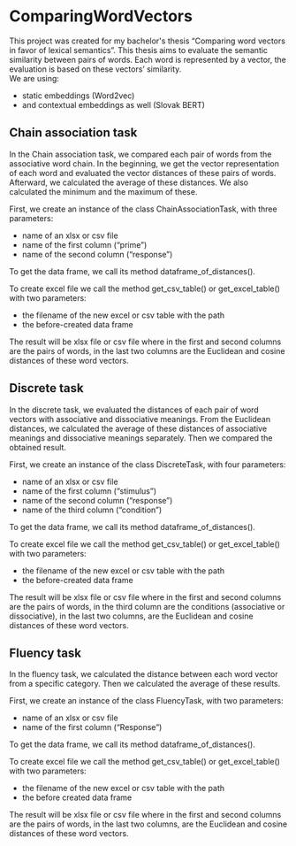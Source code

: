 # ComparingWordVectors
This project was created for my bachelor's thesis “Comparing word vectors in favor of lexical semantics”.
This thesis aims to evaluate the semantic similarity between pairs of words. Each word is represented by a vector, the evaluation is based on these vectors’ similarity.</br>
We are using:
* static embeddings (Word2vec)
* and contextual embeddings as well (Slovak BERT)

## Chain association task
In the Chain association task, we compared each pair of words from the associative word chain. In the beginning, we get the vector representation of each word and evaluated the vector distances of these pairs of words. Afterward, we calculated the average of these distances. We also calculated the minimum and the maximum of these.</br>

First, we create an instance of the class ChainAssociationTask, with three parameters:
*	name of an xlsx or csv file
*	name of the first column (“prime”)
*	name of the second column (“response”)</br>

To get the data frame, we call its method dataframe_of_distances().</br>

To create excel file we call the method get_csv_table() or get_excel_table() with two parameters:
*	the filename of the new excel or csv table with the path
*	the before-created data frame</br>

The result will be xlsx file or csv file where in the first and second columns are the pairs of words, in the last two columns are the Euclidean and cosine distances of these word vectors.

## Discrete task
In the discrete task, we evaluated the distances of each pair of word vectors with associative and dissociative meanings. From the Euclidean distances, we calculated the average of these distances of associative meanings and dissociative meanings separately. Then we compared the obtained result.</br>

First, we create an instance of the class DiscreteTask, with four parameters:
*	name of an xlsx or csv file
*	name of the first column (“stimulus”)
*	name of the second column (“response”)
*	name of the third column (“condition”)</br>

To get the data frame, we call its method dataframe_of_distances().</br>

To create excel file we call the method get_csv_table() or get_excel_table() with two parameters:
*	the filename of the new excel or csv table with the path
*	the before-created data frame</br>

The result will be xlsx file or csv file where in the first and second columns are the pairs of words, in the third column are the conditions (associative or dissociative), in the last two columns, are the Euclidean and cosine distances of these word vectors.

## Fluency task
In the fluency task, we calculated the distance between each word vector from a specific category. Then we calculated the average of these results.</br>

First, we create an instance of the class FluencyTask, with two parameters:
*	name of an xlsx or csv file
*	name of the first column (“Response”)</br>
	
To get the data frame, we call its method dataframe_of_distances().</br>

To create excel file we call the method get_csv_table() or get_excel_table() with two parameters:
*	the filename of the new excel or csv table with the path
*	the before created data frame</br>

The result will be xlsx file or csv file where in the first and second columns are the pairs of words, in the last two columns, are the Euclidean and cosine distances of these word vectors.</br>

